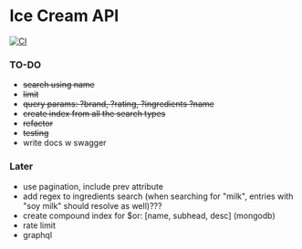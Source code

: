 # Ice Cream API

[![CI](https://github.com/zahid47/IceCreamApi/actions/workflows/intregation.yml/badge.svg?branch=master)](https://github.com/zahid47/IceCreamApi/actions/workflows/intregation.yml)

### TO-DO

- ~~search using name~~
- ~~limit~~
- ~~query params: ?brand, ?rating, ?ingredients ?name~~
- ~~create index from all the search types~~
- ~~refactor~~
- ~~testing~~
- write docs w swagger

### Later

- use pagination, include prev attribute
- add regex to ingredients search (when searching for "milk", entries with "soy milk" should resolve as well)???
- create compound index for $or: [name, subhead, desc] (mongodb)
- rate limit
- graphql
